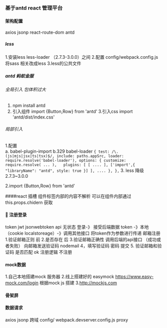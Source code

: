 ### 基于antd react 管理平台

####  架构配置
axios
jsonp
react-route-dom
antd

##### less
  1.安装less  less-loader （2.7.3-3.0.0）之间
  2.配置 config/webpack.config.js 将sass 相关改成less
  3.less的公共文件
##### antd  蚂蚁金服

###### 全局引入  包体积过大
1. npm install antd
2. 引入组件
import {Button,Row} from 'antd'
3.引入css
import 'antd/dist/index.css'
######  局部引入
1.配置  
    a. babel-plugin-import
    b.329  babel-loader
    ```
                {
              test: /\.(js|mjs|jsx|ts|tsx)$/,
              include: paths.appSrc,
              loader: require.resolve('babel-loader'),
              options: {
                customize: require.resolve(
                 ...
                ),  
                plugins: [
                  [
                    ....
                  ],
                  ['import',{ "libraryName": "antd", style: true }]
                ],
                ....
              },
            },
    ```
    3. less 降级  2.7.3~3.0.0

2.import {Button,Row} from 'antd'


####react 插槽 
组件标签内部的内容不解析
可以在组件内部通过this.props.chidern 获取


####  注册登录
token  jwt   jsonwebtoken
api 无状态
登录-》 接受后端数据 token -》本地 （cookie localstoreage）-》调用其他接口 将token作为参数进行传递
邮箱注册
1.验证邮箱正则 前
2.是否存在   后
3.验证邮箱正确性  调用后端的api接口 （成功或者失败）  向邮箱发送验证码  nodemail
4，填写验证码 密码 提交
5. 验证邮箱和验证码 是否匹配  ok 注册逻辑 不注册


#### mock数据 
1.自己本地搭建mock 服务器
2.线上搭建好的  easymock  https://www.easy-mock.com/login 根据mock js 搭建
3.http://mockjs.com

#### 骨架屏

#### 数据请求
axios 
jsonp 
跨域  config/ webpack.devserver.config.js  proxy
